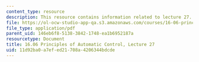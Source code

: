 ```yaml
---
content_type: resource
description: This resource contains information related to lecture 27.
file: https://ol-ocw-studio-app-qa.s3.amazonaws.com/courses/16-06-principles-of-automatic-control-fall-2012/11d92ba0a7efed21708a4206344bdcde_MIT16_06F12_Lecture_27.pdf
file_type: application/pdf
parent_uid: 146eb6f8-5138-3842-1748-ea1b6952187a
resourcetype: Document
title: 16.06 Principles of Automatic Control, Lecture 27
uid: 11d92ba0-a7ef-ed21-708a-4206344bdcde
---
```

